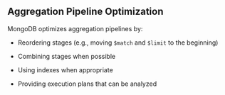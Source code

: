 ## Aggregation Pipeline Optimization

MongoDB optimizes aggregation pipelines by:

* Reordering stages (e.g., moving `$match` and `$limit` to the beginning)

* Combining stages when possible

* Using indexes when appropriate

* Providing execution plans that can be analyzed